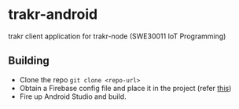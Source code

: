 # trakr-android

trakr client application for trakr-node (SWE30011 IoT Programming)

## Building

- Clone the repo `git clone <repo-url>`
- Obtain a Firebase config file and place it in the project (refer [this](https://support.google.com/firebase/answer/7015592?hl=en))
- Fire up Android Studio and build.
